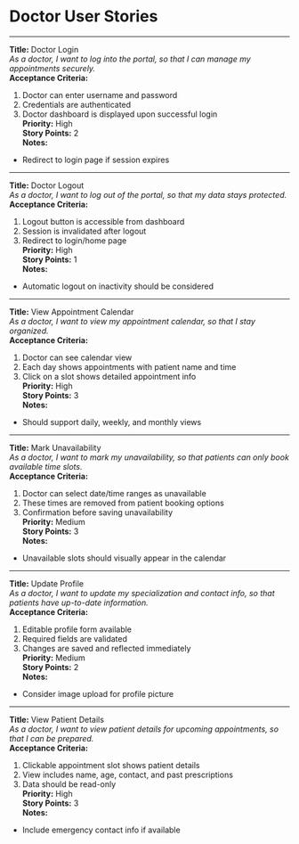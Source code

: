 # Doctor User Stories

---

**Title:** Doctor Login  
_As a doctor, I want to log into the portal, so that I can manage my appointments securely._  
**Acceptance Criteria:**  
1. Doctor can enter username and password  
2. Credentials are authenticated  
3. Doctor dashboard is displayed upon successful login  
**Priority:** High  
**Story Points:** 2  
**Notes:**  
- Redirect to login page if session expires

---

**Title:** Doctor Logout  
_As a doctor, I want to log out of the portal, so that my data stays protected._  
**Acceptance Criteria:**  
1. Logout button is accessible from dashboard  
2. Session is invalidated after logout  
3. Redirect to login/home page  
**Priority:** High  
**Story Points:** 1  
**Notes:**  
- Automatic logout on inactivity should be considered

---

**Title:** View Appointment Calendar  
_As a doctor, I want to view my appointment calendar, so that I stay organized._  
**Acceptance Criteria:**  
1. Doctor can see calendar view  
2. Each day shows appointments with patient name and time  
3. Click on a slot shows detailed appointment info  
**Priority:** High  
**Story Points:** 3  
**Notes:**  
- Should support daily, weekly, and monthly views

---

**Title:** Mark Unavailability  
_As a doctor, I want to mark my unavailability, so that patients can only book available time slots._  
**Acceptance Criteria:**  
1. Doctor can select date/time ranges as unavailable  
2. These times are removed from patient booking options  
3. Confirmation before saving unavailability  
**Priority:** Medium  
**Story Points:** 3  
**Notes:**  
- Unavailable slots should visually appear in the calendar

---

**Title:** Update Profile  
_As a doctor, I want to update my specialization and contact info, so that patients have up-to-date information._  
**Acceptance Criteria:**  
1. Editable profile form available  
2. Required fields are validated  
3. Changes are saved and reflected immediately  
**Priority:** Medium  
**Story Points:** 2  
**Notes:**  
- Consider image upload for profile picture

---

**Title:** View Patient Details  
_As a doctor, I want to view patient details for upcoming appointments, so that I can be prepared._  
**Acceptance Criteria:**  
1. Clickable appointment slot shows patient details  
2. View includes name, age, contact, and past prescriptions  
3. Data should be read-only  
**Priority:** High  
**Story Points:** 3  
**Notes:**  
- Include emergency contact info if available
